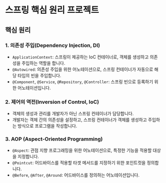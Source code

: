 # 스프링 핵심 원리 프로젝트

## 핵심 원리

### 1. 의존성 주입(Dependency Injection, DI)

- `ApplicationContext`: 스프링이 제공하는 IoC 컨테이너로, 객체를 생성하고 의존성을 주입하는 역할을 합니다.
- `@Autowired`: 의존성 주입을 위한 어노테이션으로, 스프링 컨테이너가 자동으로 해당 타입의 빈을 주입합니다.
- `@Component`, `@Service`, `@Repository`, `@Controller`: 스프링 빈으로 등록하기 위한 어노테이션입니다.

### 2. 제어의 역전(Inversion of Control, IoC)

- 객체의 생성과 관리를 개발자가 아닌 스프링 컨테이너가 담당합니다.
- 개발자는 객체 간의 의존성을 설정하고, 스프링 컨테이너가 객체를 생성하고 주입하는 방식으로 프로그램을 작성합니다.

### 3. AOP (Aspect-Oriented Programming)

- `@Aspect`: 관점 지향 프로그래밍을 위한 어노테이션으로, 특정한 기능을 적용할 대상을 지정합니다.
- `@Pointcut`: 어드바이스를 적용할 타겟 메서드를 지정하기 위한 포인트컷을 정의합니다.
- `@Before`, `@After`, `@Around`: 어드바이스를 정의하는 어노테이션입니다.
